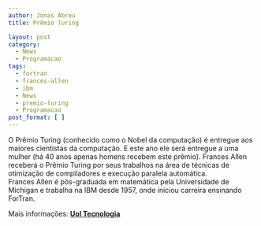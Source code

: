 ```yaml
---
author: Jonas Abreu
title: Prêmio Turing

layout: post
category:
  - News
  - Programacao
tags:
  - fortran
  - frances-allen
  - ibm
  - News
  - premio-turing
  - Programacao
post_format: [ ]
---
```

O Prêmio Turing (conhecido como o Nobel da computação) é entregue aos maiores cientistas da computação. E este ano ele será entregue a uma mulher (há 40 anos apenas homens recebem este prêmio). Frances Allen receberá o Prêmio Turing por seus trabalhos na área de técnicas de otimização de compiladores e execução paralela automática.  
Frances Allen é pós-graduada em matemática pela Universidade de Michigan e trabalha na IBM desde 1957, onde iniciou carreira ensinando ForTran.

Mais informações: **[Uol Tecnologia][1]** 














 [1]: http://info.abril.uol.com.br/aberto/infonews/022007/21022007-15.shl





